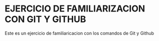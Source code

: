 # EJERCICIO DE FAMILIARIZACION CON GIT Y GITHUB

Este es un ejercicio de familiaricacion con los comandos de Git y Github
